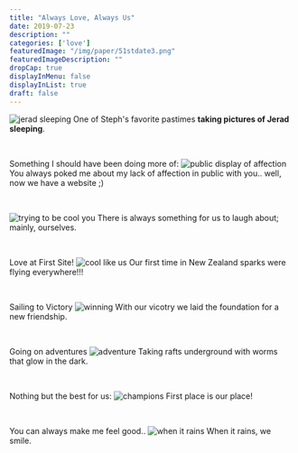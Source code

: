 ```yaml
---
title: "Always Love, Always Us"
date: 2019-07-23
description: ""
categories: ['love']
featuredImage: "/img/paper/51stdate3.png"
featuredImageDescription: ""
dropCap: true
displayInMenu: false
displayInList: true
draft: false
---
```



![jerad sleeping](/img/us/sleep.jpg)
One of Steph's favorite pastimes **taking pictures of Jerad sleeping**.

<br>

Something I should have been doing more of:
![public display of affection](/img/us/pda.jpg)
You always poked me about my lack of affection in public with you.. well, now we have a website ;)

<br>

![trying to be cool you](/img/us/hats.jpg)
There is always something for us to laugh about; mainly, ourselves.

<br>

Love at First Site!
![cool like us](/img/us/cool.jpg)
Our first time in New Zealand sparks were flying everywhere!!!

<br>

Sailing to Victory
![winning](/img/us/winning.jpg)
With our vicotry we laid the foundation for a new friendship.

<br>

Going on adventures 
![adventure](/img/us/worms.jpg)
Taking rafts underground with worms that glow in the dark.

<br>

Nothing but the best for us:
![champions](/img/us/cup.jpg)
First place is our place!

<br>

You can always make me feel good..
![when it rains](/img/us/rain.jpg)
When it rains, we smile.